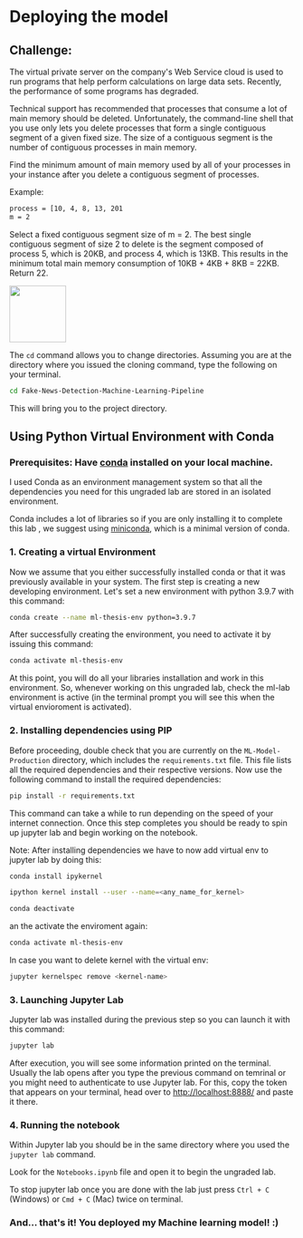 # Deploying the model

## Challenge:

The virtual private server on the company's Web Service cloud is used to run programs that help perform calculations on large data sets. Recently, the performance of some programs has
degraded.

Technical support has recommended that processes that consume a lot of main memory should be deleted. Unfortunately, the command-line shell that you use only lets you delete processes that form a single contiguous segment of a given fixed size. The size of a contiguous segment is the number of contiguous processes in main memory.

Find the minimum amount of main memory used by all of your processes in your instance after you delete a contiguous segment of processes.

Example:

```bash
process = [10, 4, 8, 13, 201
m = 2
```

Select a fixed contiguous segment size of m = 2. The best single contiguous segment of size 2 to delete is the segment composed of process 5, which is 20KB, and process 4, which is 13KB. This results in the minimum total main memory consumption of 10KB + 4KB + 8KB = 22KB. Return 22.

<!-- ![Alt text](/leet_code/challenge_img.png "Title")
 -->

<img src="relative/path/in/repository/to/image.svg" width="100"/>

The `cd` command allows you to change directories. Assuming you are at the directory where you issued the cloning command, type the following on your terminal.

```bash
cd Fake-News-Detection-Machine-Learning-Pipeline
```

This will bring you to the project directory.

## Using Python Virtual Environment with Conda

### Prerequisites: Have [conda](https://docs.conda.io/en/latest/) installed on your local machine.

I used Conda as an environment management system so that all the dependencies you need for this ungraded lab are stored in an isolated environment.

Conda includes a lot of libraries so if you are only installing it to complete this lab , we suggest using [miniconda](https://docs.conda.io/en/latest/miniconda.html), which is a minimal version of conda.

### 1. Creating a virtual Environment

Now we assume that you either successfully installed conda or that it was previously available in your system. The first step is creating a new developing environment. Let's set a new environment with python 3.9.7 with this command:

```bash
conda create --name ml-thesis-env python=3.9.7
```

After successfully creating the environment, you need to activate it by issuing this command:

```bash
conda activate ml-thesis-env
```

At this point, you will do all your libraries installation and work in this environment. So, whenever working on this ungraded lab, check the ml-lab environment is active (in the terminal prompt you will see this when the virtual envioroment is activated).

### 2. Installing dependencies using PIP

Before proceeding, double check that you are currently on the `ML-Model-Production` directory, which includes the `requirements.txt` file. This file lists all the required dependencies and their respective versions. Now use the following command to install the required dependencies:

```bash
pip install -r requirements.txt
```

This command can take a while to run depending on the speed of your internet connection. Once this step completes you should be ready to spin up jupyter lab and begin working on the notebook.

Note: After installing dependencies we have to now add virtual env to jupyter lab by doing this:

```bash
conda install ipykernel
```

```bash
ipython kernel install --user --name=<any_name_for_kernel>
```

```bash
conda deactivate
```

an the activate the enviroment again:

```bash
conda activate ml-thesis-env
```

In case you want to delete kernel with the virtual env:

```bash
jupyter kernelspec remove <kernel-name>
```

### 3. Launching Jupyter Lab

Jupyter lab was installed during the previous step so you can launch it with this command:

```bash
jupyter lab
```

After execution, you will see some information printed on the terminal. Usually the lab opens after you type the previous command on temrinal or you might need to authenticate to use Jupyter lab. For this, copy the token that appears on your terminal, head over to [http://localhost:8888/](http://localhost:8888/) and paste it there.

### 4. Running the notebook

Within Jupyter lab you should be in the same directory where you used the `jupyter lab` command.

Look for the `Notebooks.ipynb` file and open it to begin the ungraded lab.

To stop jupyter lab once you are done with the lab just press `Ctrl + C` (Windows) or `Cmd + C` (Mac) twice on terminal.

### And... that's it! You deployed my Machine learning model! :)
